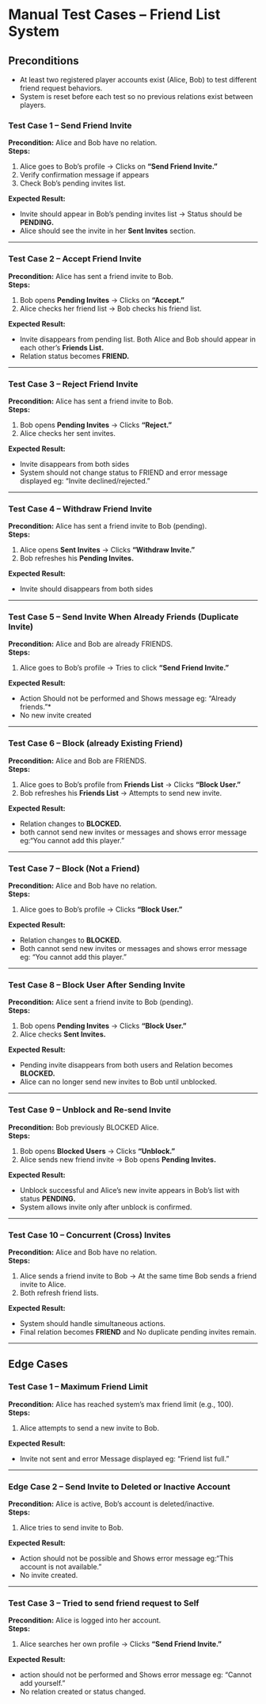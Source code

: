 # Manual Test Cases – Friend List System


## Preconditions
- At least two registered player accounts exist (Alice, Bob) to test different friend request behaviors.  
- System is reset before each test so no previous relations exist between players.  


### Test Case 1 – Send Friend Invite
**Precondition:** Alice and Bob have no relation.  
**Steps:**  
1. Alice goes to Bob’s profile -> Clicks on **“Send Friend Invite.”**  
2. Verify confirmation message if appears
3. Check Bob’s pending invites list.  

**Expected Result:**  
- Invite should appear in Bob’s pending invites list -> Status should be **PENDING.**  
- Alice should see the invite in her **Sent Invites** section.

---

### Test Case 2 – Accept Friend Invite
**Precondition:** Alice has sent a friend invite to Bob.  
**Steps:**  
1. Bob opens **Pending Invites** -> Clicks on **“Accept.”**  
2. Alice checks her friend list -> Bob checks his friend list.  

**Expected Result:**  
- Invite disappears from pending list. Both Alice and Bob should appear in each other’s **Friends List.**  
- Relation status becomes **FRIEND.**

---

### Test Case 3 – Reject Friend Invite
**Precondition:** Alice has sent a friend invite to Bob.  
**Steps:**  
1. Bob opens **Pending Invites** -> Clicks **“Reject.”**  
2. Alice checks her sent invites.  

**Expected Result:**  
- Invite disappears from both sides
- System should not change status to FRIEND and error message displayed eg: “Invite declined/rejected.”

---

### Test Case 4 – Withdraw Friend Invite
**Precondition:** Alice has sent a friend invite to Bob (pending).  
**Steps:**  
1. Alice opens **Sent Invites** -> Clicks **“Withdraw Invite.”**  
2. Bob refreshes his **Pending Invites.**  

**Expected Result:**  
- Invite should disappears from both sides 

---

### Test Case 5 – Send Invite When Already Friends (Duplicate Invite)
**Precondition:** Alice and Bob are already FRIENDS.  
**Steps:**  
1. Alice goes to Bob’s profile -> Tries to click **“Send Friend Invite.”**  

**Expected Result:**  
- Action Should not be performed and Shows message eg: “Already friends.”* 
- No new invite created

---

### Test Case 6 – Block (already Existing Friend)
**Precondition:** Alice and Bob are FRIENDS.  
**Steps:**  
1. Alice goes to Bob’s profile from **Friends List** -> Clicks **“Block User.”**  
2. Bob refreshes his **Friends List** -> Attempts to send new invite.  

**Expected Result:**  
- Relation changes to **BLOCKED.**  
- both cannot send new invites or messages and shows error message eg:“You cannot add this player.”

---

### Test Case 7 – Block (Not a Friend)
**Precondition:** Alice and Bob have no relation.  
**Steps:**  
1. Alice goes to Bob’s profile -> Clicks **“Block User.”**  

**Expected Result:**  
- Relation changes to **BLOCKED.**  
- Both cannot send new invites or messages and shows error message eg: “You cannot add this player.” 

---

### Test Case 8 – Block User After Sending Invite
**Precondition:** Alice sent a friend invite to Bob (pending).  
**Steps:**  
1. Bob opens **Pending Invites** -> Clicks **“Block User.”**  
2. Alice checks **Sent Invites.**  

**Expected Result:**  
- Pending invite disappears from both users and Relation becomes **BLOCKED.**  
- Alice can no longer send new invites to Bob until unblocked.

---

### Test Case 9 – Unblock and Re-send Invite
**Precondition:** Bob previously BLOCKED Alice.  
**Steps:**  
1. Bob opens **Blocked Users** -> Clicks **“Unblock.”**  
2. Alice sends new friend invite -> Bob opens **Pending Invites.**  

**Expected Result:**  
- Unblock successful and Alice’s new invite appears in Bob’s list with status **PENDING.**  
- System allows invite only after unblock is confirmed.

---

### Test Case 10 – Concurrent (Cross) Invites
**Precondition:** Alice and Bob have no relation.  
**Steps:**  
1. Alice sends a friend invite to Bob -> At the same time Bob sends a friend invite to Alice.  
2. Both refresh friend lists.  

**Expected Result:**  
- System should handle simultaneous actions.  
- Final relation becomes **FRIEND** and No duplicate pending invites remain.

---

## Edge Cases

### Test Case 1 – Maximum Friend Limit
**Precondition:** Alice has reached system’s max friend limit (e.g., 100).  
**Steps:**  
1. Alice attempts to send a new invite to Bob.  

**Expected Result:**  
- Invite not sent and error Message displayed eg: “Friend list full.” 

---

### Edge Case 2 – Send Invite to Deleted or Inactive Account
**Precondition:** Alice is active, Bob’s account is deleted/inactive.  
**Steps:**  
1. Alice tries to send invite to Bob.  

**Expected Result:**  
- Action should not be possible and Shows error message  eg:“This account is not available.” 
- No invite created.

---

### Test Case 3 – Tried to send friend request to Self
**Precondition:** Alice is logged into her account.  
**Steps:**  
1. Alice searches her own profile -> Clicks **“Send Friend Invite.”**  

**Expected Result:**  
- action should not be performed and Shows error message eg: “Cannot add yourself.” 
- No relation created or status changed.